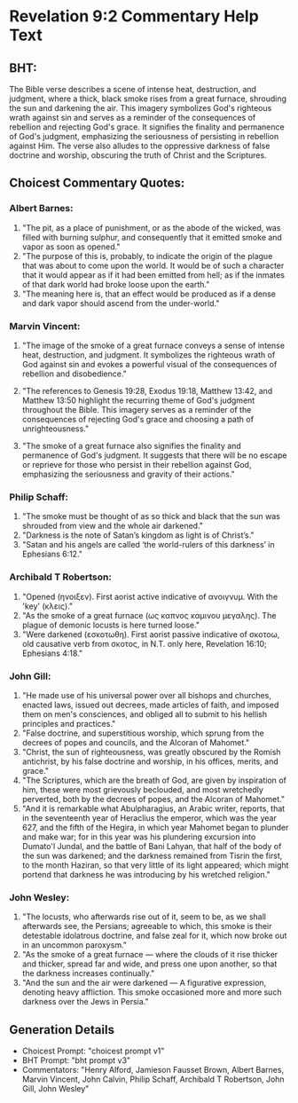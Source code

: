 # Revelation 9:2 Commentary Help Text

## BHT:
The Bible verse describes a scene of intense heat, destruction, and judgment, where a thick, black smoke rises from a great furnace, shrouding the sun and darkening the air. This imagery symbolizes God's righteous wrath against sin and serves as a reminder of the consequences of rebellion and rejecting God's grace. It signifies the finality and permanence of God's judgment, emphasizing the seriousness of persisting in rebellion against Him. The verse also alludes to the oppressive darkness of false doctrine and worship, obscuring the truth of Christ and the Scriptures.

## Choicest Commentary Quotes:
### Albert Barnes:
1. "The pit, as a place of punishment, or as the abode of the wicked, was filled with burning sulphur, and consequently that it emitted smoke and vapor as soon as opened."
2. "The purpose of this is, probably, to indicate the origin of the plague that was about to come upon the world. It would be of such a character that it would appear as if it had been emitted from hell; as if the inmates of that dark world had broke loose upon the earth."
3. "The meaning here is, that an effect would be produced as if a dense and dark vapor should ascend from the under-world."

### Marvin Vincent:
1. "The image of the smoke of a great furnace conveys a sense of intense heat, destruction, and judgment. It symbolizes the righteous wrath of God against sin and evokes a powerful visual of the consequences of rebellion and disobedience." 

2. "The references to Genesis 19:28, Exodus 19:18, Matthew 13:42, and Matthew 13:50 highlight the recurring theme of God's judgment throughout the Bible. This imagery serves as a reminder of the consequences of rejecting God's grace and choosing a path of unrighteousness."

3. "The smoke of a great furnace also signifies the finality and permanence of God's judgment. It suggests that there will be no escape or reprieve for those who persist in their rebellion against God, emphasizing the seriousness and gravity of their actions."

### Philip Schaff:
1. "The smoke must be thought of as so thick and black that the sun was shrouded from view and the whole air darkened."
2. "Darkness is the note of Satan’s kingdom as light is of Christ’s."
3. "Satan and his angels are called ‘the world-rulers of this darkness’ in Ephesians 6:12."

### Archibald T Robertson:
1. "Opened (ηνοιξεν). First aorist active indicative of ανοιγνυμ. With the 'key' (κλεις)." 
2. "As the smoke of a great furnace (ως καπνος καμινου μεγαλης). The plague of demonic locusts is here turned loose."
3. "Were darkened (εσκοτωθη). First aorist passive indicative of σκοτοω, old causative verb from σκοτος, in N.T. only here, Revelation 16:10; Ephesians 4:18."

### John Gill:
1. "He made use of his universal power over all bishops and churches, enacted laws, issued out decrees, made articles of faith, and imposed them on men's consciences, and obliged all to submit to his hellish principles and practices."
2. "False doctrine, and superstitious worship, which sprung from the decrees of popes and councils, and the Alcoran of Mahomet."
3. "Christ, the sun of righteousness, was greatly obscured by the Romish antichrist, by his false doctrine and worship, in his offices, merits, and grace."
4. "The Scriptures, which are the breath of God, are given by inspiration of him, these were most grievously beclouded, and most wretchedly perverted, both by the decrees of popes, and the Alcoran of Mahomet."
5. "And it is remarkable what Abulpharagius, an Arabic writer, reports, that in the seventeenth year of Heraclius the emperor, which was the year 627, and the fifth of the Hegira, in which year Mahomet began to plunder and make war; for in this year was his plundering excursion into Dumato'l Jundal, and the battle of Bani Lahyan, that half of the body of the sun was darkened; and the darkness remained from Tisrin the first, to the month Haziran, so that very little of its light appeared; which might portend that darkness he was introducing by his wretched religion."

### John Wesley:
1. "The locusts, who afterwards rise out of it, seem to be, as we shall afterwards see, the Persians; agreeable to which, this smoke is their detestable idolatrous doctrine, and false zeal for it, which now broke out in an uncommon paroxysm."
2. "As the smoke of a great furnace — where the clouds of it rise thicker and thicker, spread far and wide, and press one upon another, so that the darkness increases continually."
3. "And the sun and the air were darkened — A figurative expression, denoting heavy affliction. This smoke occasioned more and more such darkness over the Jews in Persia."


## Generation Details
- Choicest Prompt: "choicest prompt v1"
- BHT Prompt: "bht prompt v3"
- Commentators: "Henry Alford, Jamieson Fausset Brown, Albert Barnes, Marvin Vincent, John Calvin, Philip Schaff, Archibald T Robertson, John Gill, John Wesley"
